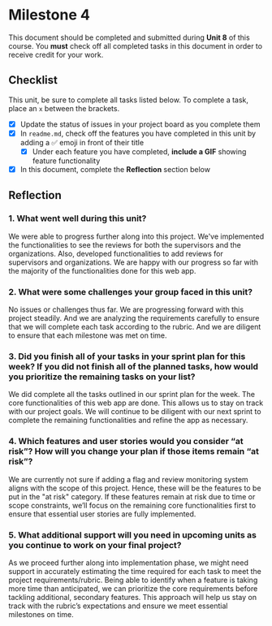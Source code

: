 # Milestone 4

This document should be completed and submitted during **Unit 8** of this course. You **must** check off all completed tasks in this document in order to receive credit for your work.

## Checklist

This unit, be sure to complete all tasks listed below. To complete a task, place an `x` between the brackets.

- [x] Update the status of issues in your project board as you complete them
- [x] In `readme.md`, check off the features you have completed in this unit by adding a ✅ emoji in front of their title
  - [x] Under each feature you have completed, **include a GIF** showing feature functionality
- [x] In this document, complete the **Reflection** section below

## Reflection

### 1. What went well during this unit?

We were able to progress further along into this project. We've implemented the functionalities to see the reviews for both the supervisors and the organizations. Also, developed functionalities to add reviews for supervisors and organizations. We are happy with our progress so far with the majority of the functionalities done for this web app.

### 2. What were some challenges your group faced in this unit?

No issues or challenges thus far. We are progressing forward with this project steadily. And we are analyzing the requirements carefully to ensure that we will complete each task according to the rubric. And we are diligent to ensure that each milestone was met on time.

### 3. Did you finish all of your tasks in your sprint plan for this week? If you did not finish all of the planned tasks, how would you prioritize the remaining tasks on your list?

We did complete all the tasks outlined in our sprint plan for the week. The core functionalities of this web app are done. This allows us to stay on track with our project goals. We will continue to be diligent with our next sprint to complete the remaining functionalities and refine the app as necessary.

### 4. Which features and user stories would you consider “at risk”? How will you change your plan if those items remain “at risk”?

We are currently not sure if adding a flag and review monitoring system aligns with the scope of this project. Hence, these will be the features to be put in the "at risk" category. If these features remain at risk due to time or scope constraints, we’ll focus on the remaining core functionalities first to ensure that essential user stories are fully implemented.

### 5. What additional support will you need in upcoming units as you continue to work on your final project?

As we proceed further along into implementation phase, we might need support in accurately estimating the time required for each task to meet the project requirements/rubric. Being able to identify when a feature is taking more time than anticipated, we can prioritize the core requirements before tackling additional, secondary features. This approach will help us stay on track with the rubric’s expectations and ensure we meet essential milestones on time.
